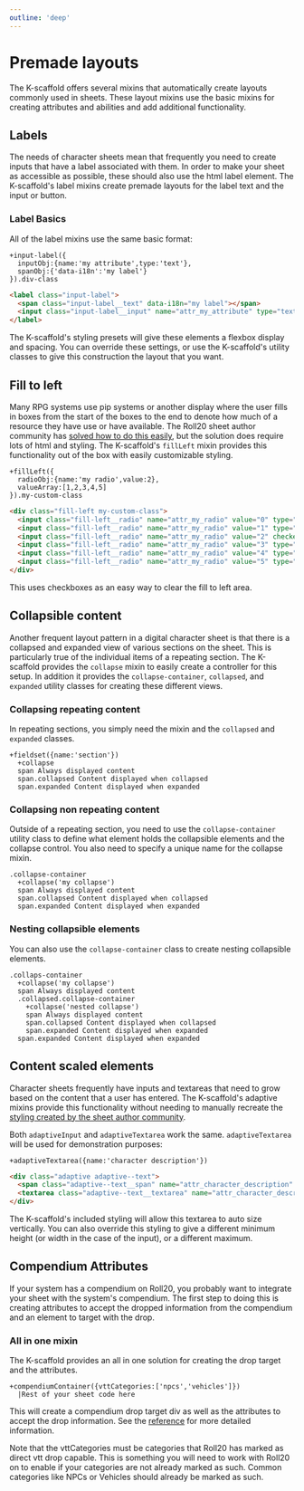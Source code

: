 ```yaml
---
outline: 'deep'
---
```

# Premade layouts
The K-scaffold offers several mixins that automatically create layouts commonly used in sheets. These layout mixins use the basic mixins for creating attributes and abilities and add additional functionality.
## Labels
The needs of character sheets mean that frequently you need to create inputs that have a label associated with them. In order to make your sheet as accessible as possible, these should also use the html label element. The K-scaffold's label mixins create premade layouts for the label text and the input or button.
### Label Basics
All of the label mixins use the same basic format:
```pug
+input-label({
  inputObj:{name:'my attribute',type:'text'},
  spanObj:{'data-i18n':'my label'}
}).div-class
```
```html
<label class="input-label">
  <span class="input-label__text" data-i18n="my label"></span>
  <input class="input-label__input" name="attr_my_attribute" type="text">
</label>
```
The K-scaffold's styling presets will give these elements a flexbox display and spacing. You can override these settings, or use the K-scaffold's utility classes to give this construction the layout that you want.
## Fill to left
Many RPG systems use pip systems or another display where the user fills in boxes from the start of the boxes to the end to denote how much of a resource they have use or have available. The Roll20 sheet author community has [solved how to do this easily](https://wiki.roll20.net/CSS_Wizardry#Fill_Radio_Buttons_to_the_Left), but the solution does require lots of html and styling. The K-scaffold's `fillLeft` mixin provides this functionality out of the box with easily customizable styling.
```pug
+fillLeft({
  radioObj:{name:'my radio',value:2},
  valueArray:[1,2,3,4,5]
}).my-custom-class
```
```html
<div class="fill-left my-custom-class">
  <input class="fill-left__radio" name="attr_my_radio" value="0" type="hidden" title="@{my_radio}"/>
  <input class="fill-left__radio" name="attr_my_radio" value="1" type="checkbox" title="@{my_radio}"/>
  <input class="fill-left__radio" name="attr_my_radio" value="2" checked type="checkbox" title="@{my_radio}"/>
  <input class="fill-left__radio" name="attr_my_radio" value="3" type="checkbox" title="@{my_radio}"/>
  <input class="fill-left__radio" name="attr_my_radio" value="4" type="checkbox" title="@{my_radio}"/>
  <input class="fill-left__radio" name="attr_my_radio" value="5" type="checkbox" title="@{my_radio}"/>
</div>
```
This uses checkboxes as an easy way to clear the fill to left area.
## Collapsible content
Another frequent layout pattern in a digital character sheet is that there is a collapsed and expanded view of various sections on the sheet. This is particularly true of the individual items of a repeating section.
The K-scaffold provides the `collapse` mixin to easily create a controller for this setup. In addition it provides the `collapse-container`, `collapsed`, and `expanded` utility classes for creating these different views.
### Collapsing repeating content
In repeating sections, you simply need the mixin and the `collapsed` and `expanded` classes.
```pug
+fieldset({name:'section'})
  +collapse
  span Always displayed content
  span.collapsed Content displayed when collapsed
  span.expanded Content displayed when expanded
```
### Collapsing non repeating content
Outside of a repeating section, you need to use the `collapse-container` utility class to define what element holds the collapsible elements and the collapse control. You also need to specify a unique name for the collapse mixin.
```pug
.collapse-container
  +collapse('my collapse')
  span Always displayed content
  span.collapsed Content displayed when collapsed
  span.expanded Content displayed when expanded
```
### Nesting collapsible elements
You can also use the `collapse-container` class to create nesting collapsible elements.
```pug
.collaps-container
  +collapse('my collapse')
  span Always displayed content
  .collapsed.collapse-container
    +collapse('nested collapse')
    span Always displayed content
    span.collapsed Content displayed when collapsed
    span.expanded Content displayed when expanded
  span.expanded Content displayed when expanded
```
## Content scaled elements
Character sheets frequently have inputs and textareas that need to grow based on the content that a user has entered. The K-scaffold's adaptive mixins provide this functionality without needing to manually recreate the [styling created by the sheet author community](https://wiki.roll20.net/CSS_Wizardry#Content-scaled_Inputs).

Both `adaptiveInput` and `adaptiveTextarea` work the same. `adaptiveTextarea` will be used for demonstration purposes:
```pug
+adaptiveTextarea({name:'character description'})
```
```html
<div class="adaptive adaptive--text">
  <span class="adaptive--text__span" name="attr_character_description" title="@{character_description}"></span>
  <textarea class="adaptive--text__textarea" name="attr_character_description" title="@{character_description}"></textarea>
</div>
```
The K-scaffold's included styling will allow this textarea to auto size vertically. You can also override this styling to give a different minimum height (or width in the case of the input), or a different maximum.
## Compendium Attributes
If your system has a compendium on Roll20, you probably want to integrate your sheet with the system's compendium. The first step to doing this is creating attributes to accept the dropped information from the compendium and an element to target with the drop.
### All in one mixin
The K-scaffold provides an all in one solution for creating the drop target and the attributes.
```pug
+compendiumContainer({vttCategories:['npcs','vehicles']})
  |Rest of your sheet code here
```
This will create a compendium drop target div as well as the attributes to accept the drop information. See the [reference](reference/pug/Mixins.html#compendiumContainer) for more detailed information.

Note that the vttCategories must be categories that Roll20 has marked as direct vtt drop capable. This is something you will need to work with Roll20 on to enable if your categories are not already marked as such. Common categories like NPCs or Vehicles should already be marked as such.